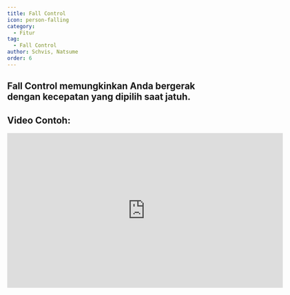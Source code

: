 ```yaml
---
title: Fall Control
icon: person-falling
category:
  - Fitur
tag:
  - Fall Control
author: Schvis, Natsume
order: 6
---
```


## Fall Control memungkinkan Anda bergerak dengan kecepatan yang dipilih saat jatuh.

## Video Contoh:

<div class="iframe-container"><iframe width="640" height="360" src="https://www.youtube.com/embed/BHiabtwSSNc?list=PL5eI1Tb64p56g27qfYk7VuFTz4FK6YrKa" title="Korepi - Fall Control" frameborder="0" allow="accelerometer; autoplay; clipboard-write; encrypted-media; gyroscope; picture-in-picture; web-share" allowfullscreen></iframe></div>